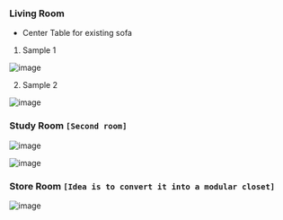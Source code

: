 ### Living Room

* Center Table for existing sofa

1. Sample 1  

![image](https://user-images.githubusercontent.com/13016162/53176540-4cf6cf80-3614-11e9-85f1-6229eb177ade.png)

2. Sample 2  

![image](https://user-images.githubusercontent.com/13016162/53176801-cdb5cb80-3614-11e9-848e-c8173d867053.png)

### Study Room `[Second room]`

![image](https://user-images.githubusercontent.com/13016162/53177806-aeb83900-3616-11e9-8a12-21818ff6d737.png)


![image](https://user-images.githubusercontent.com/13016162/53178299-9dbbf780-3617-11e9-9c2f-333127cc9e64.png)

### Store Room `[Idea is to convert it into a modular closet]`

![image](https://user-images.githubusercontent.com/13016162/53179095-140d2980-3619-11e9-9797-8815e6d89e43.png)


